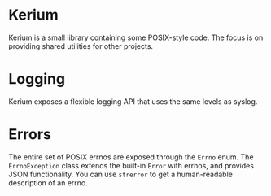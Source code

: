 # Kerium

Kerium is a small library containing some POSIX-style code.
The focus is on providing shared utilities for other projects.

# Logging

Kerium exposes a flexible logging API that uses the same levels as syslog.

# Errors

The entire set of POSIX errnos are exposed through the `Errno` enum.
The `ErrnoException` class extends the built-in `Error` with errnos, and provides JSON functionality.
You can use `strerror` to get a human-readable description of an errno.
